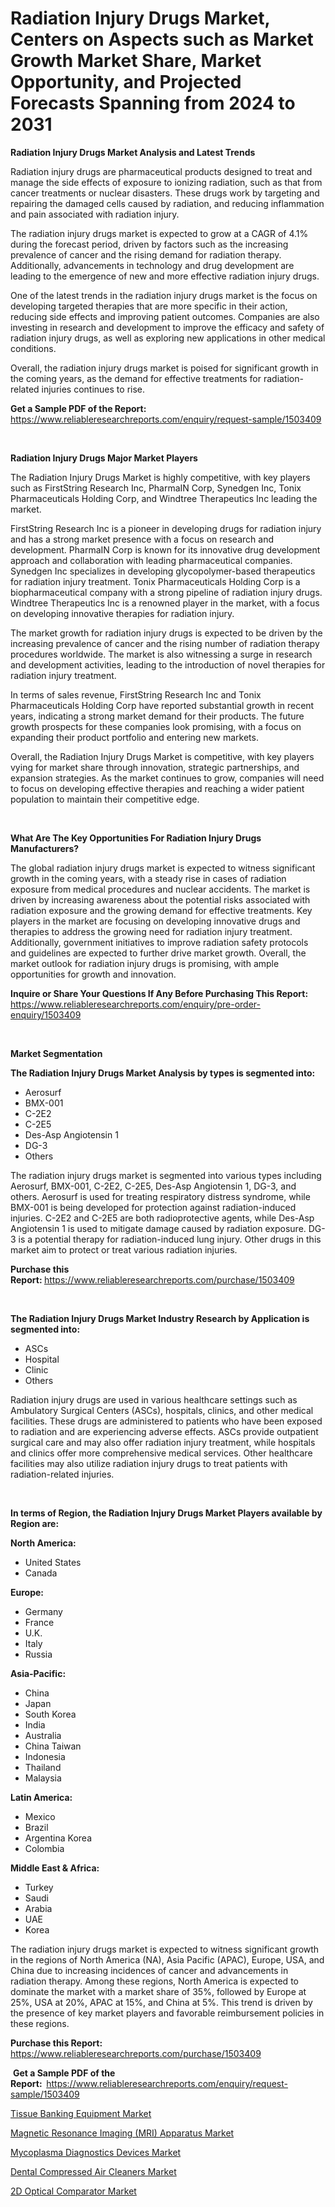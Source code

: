 <p><h1>Radiation Injury Drugs Market, Centers on Aspects such as Market Growth Market Share, Market Opportunity, and Projected Forecasts Spanning from 2024 to 2031</h1></p><p><strong>Radiation Injury Drugs Market Analysis and Latest Trends</strong></p>
<p><p>Radiation injury drugs are pharmaceutical products designed to treat and manage the side effects of exposure to ionizing radiation, such as that from cancer treatments or nuclear disasters. These drugs work by targeting and repairing the damaged cells caused by radiation, and reducing inflammation and pain associated with radiation injury.</p><p>The radiation injury drugs market is expected to grow at a CAGR of 4.1% during the forecast period, driven by factors such as the increasing prevalence of cancer and the rising demand for radiation therapy. Additionally, advancements in technology and drug development are leading to the emergence of new and more effective radiation injury drugs.</p><p>One of the latest trends in the radiation injury drugs market is the focus on developing targeted therapies that are more specific in their action, reducing side effects and improving patient outcomes. Companies are also investing in research and development to improve the efficacy and safety of radiation injury drugs, as well as exploring new applications in other medical conditions.</p><p>Overall, the radiation injury drugs market is poised for significant growth in the coming years, as the demand for effective treatments for radiation-related injuries continues to rise.</p></p>
<p><strong>Get a Sample PDF of the Report:&nbsp;</strong> <a href="https://www.reliableresearchreports.com/enquiry/request-sample/1503409">https://www.reliableresearchreports.com/enquiry/request-sample/1503409</a></p>
<p>&nbsp;</p>
<p><strong>Radiation Injury Drugs Major Market Players</strong></p>
<p><p>The Radiation Injury Drugs Market is highly competitive, with key players such as FirstString Research Inc, PharmaIN Corp, Synedgen Inc, Tonix Pharmaceuticals Holding Corp, and Windtree Therapeutics Inc leading the market.</p><p>FirstString Research Inc is a pioneer in developing drugs for radiation injury and has a strong market presence with a focus on research and development. PharmaIN Corp is known for its innovative drug development approach and collaboration with leading pharmaceutical companies. Synedgen Inc specializes in developing glycopolymer-based therapeutics for radiation injury treatment. Tonix Pharmaceuticals Holding Corp is a biopharmaceutical company with a strong pipeline of radiation injury drugs. Windtree Therapeutics Inc is a renowned player in the market, with a focus on developing innovative therapies for radiation injury.</p><p>The market growth for radiation injury drugs is expected to be driven by the increasing prevalence of cancer and the rising number of radiation therapy procedures worldwide. The market is also witnessing a surge in research and development activities, leading to the introduction of novel therapies for radiation injury treatment.</p><p>In terms of sales revenue, FirstString Research Inc and Tonix Pharmaceuticals Holding Corp have reported substantial growth in recent years, indicating a strong market demand for their products. The future growth prospects for these companies look promising, with a focus on expanding their product portfolio and entering new markets.</p><p>Overall, the Radiation Injury Drugs Market is competitive, with key players vying for market share through innovation, strategic partnerships, and expansion strategies. As the market continues to grow, companies will need to focus on developing effective therapies and reaching a wider patient population to maintain their competitive edge.</p></p>
<p>&nbsp;</p>
<p><strong>What Are The Key Opportunities For Radiation Injury Drugs Manufacturers?</strong></p>
<p><p>The global radiation injury drugs market is expected to witness significant growth in the coming years, with a steady rise in cases of radiation exposure from medical procedures and nuclear accidents. The market is driven by increasing awareness about the potential risks associated with radiation exposure and the growing demand for effective treatments. Key players in the market are focusing on developing innovative drugs and therapies to address the growing need for radiation injury treatment. Additionally, government initiatives to improve radiation safety protocols and guidelines are expected to further drive market growth. Overall, the market outlook for radiation injury drugs is promising, with ample opportunities for growth and innovation.</p></p>
<p><strong>Inquire or Share Your Questions If Any Before Purchasing This Report:</strong> <a href="https://www.reliableresearchreports.com/enquiry/pre-order-enquiry/1503409">https://www.reliableresearchreports.com/enquiry/pre-order-enquiry/1503409</a></p>
<p>&nbsp;</p>
<p><strong>Market Segmentation</strong></p>
<p><strong>The Radiation Injury Drugs Market Analysis by types is segmented into:</strong></p>
<p><ul><li>Aerosurf</li><li>BMX-001</li><li>C-2E2</li><li>C-2E5</li><li>Des-Asp Angiotensin 1</li><li>DG-3</li><li>Others</li></ul></p>
<p><p>The radiation injury drugs market is segmented into various types including Aerosurf, BMX-001, C-2E2, C-2E5, Des-Asp Angiotensin 1, DG-3, and others. Aerosurf is used for treating respiratory distress syndrome, while BMX-001 is being developed for protection against radiation-induced injuries. C-2E2 and C-2E5 are both radioprotective agents, while Des-Asp Angiotensin 1 is used to mitigate damage caused by radiation exposure. DG-3 is a potential therapy for radiation-induced lung injury. Other drugs in this market aim to protect or treat various radiation injuries.</p></p>
<p><strong>Purchase this Report:&nbsp;</strong><a href="https://www.reliableresearchreports.com/purchase/1503409">https://www.reliableresearchreports.com/purchase/1503409</a></p>
<p>&nbsp;</p>
<p><strong>The Radiation Injury Drugs Market Industry Research by Application is segmented into:</strong></p>
<p><ul><li>ASCs</li><li>Hospital</li><li>Clinic</li><li>Others</li></ul></p>
<p><p>Radiation injury drugs are used in various healthcare settings such as Ambulatory Surgical Centers (ASCs), hospitals, clinics, and other medical facilities. These drugs are administered to patients who have been exposed to radiation and are experiencing adverse effects. ASCs provide outpatient surgical care and may also offer radiation injury treatment, while hospitals and clinics offer more comprehensive medical services. Other healthcare facilities may also utilize radiation injury drugs to treat patients with radiation-related injuries.</p></p>
<p>&nbsp;</p>
<p><strong>In terms of Region, the Radiation Injury Drugs Market Players available by Region are:</strong></p>
<p>
    <p> <strong> North America: </strong>
        <ul>
            <li>United States</li>
            <li>Canada</li>
        </ul>
        </p> 
    <p> <strong> Europe: </strong>
        <ul>
            <li>Germany</li>
            <li>France</li>
            <li>U.K.</li>
            <li>Italy</li>
            <li>Russia</li>
        </ul>
        </p> 
    <p> <strong> Asia-Pacific: </strong>
        <ul>
            <li>China</li>
            <li>Japan</li>
            <li>South Korea</li>
            <li>India</li>
            <li>Australia</li>
            <li>China Taiwan</li>
            <li>Indonesia</li>
            <li>Thailand</li>
            <li>Malaysia</li>
        </ul>
        </p> 
    <p> <strong> Latin America: </strong>
        <ul>
            <li>Mexico</li>
            <li>Brazil</li>
            <li>Argentina Korea</li>
            <li>Colombia</li>
        </ul>
        </p> 
    <p> <strong> Middle East & Africa: </strong>
        <ul>
            <li>Turkey</li>
            <li>Saudi</li>
            <li>Arabia</li>
            <li>UAE</li>
            <li>Korea</li>
        </ul>
    </p>
    </p>
<p><p>The radiation injury drugs market is expected to witness significant growth in the regions of North America (NA), Asia Pacific (APAC), Europe, USA, and China due to increasing incidences of cancer and advancements in radiation therapy. Among these regions, North America is expected to dominate the market with a market share of 35%, followed by Europe at 25%, USA at 20%, APAC at 15%, and China at 5%. This trend is driven by the presence of key market players and favorable reimbursement policies in these regions.</p></p>
<p><strong>Purchase this Report: </strong><a href="https://www.reliableresearchreports.com/purchase/1503409">https://www.reliableresearchreports.com/purchase/1503409</a></p>
<p>&nbsp;<strong>Get a Sample PDF of the Report:&nbsp;&nbsp;</strong><a href="https://www.reliableresearchreports.com/enquiry/request-sample/1503409">https://www.reliableresearchreports.com/enquiry/request-sample/1503409</a></p>
<p><strong></strong></p>
<p><p><a href="https://medium.com/@christianchavez757/tissue-banking-equipment-market-insight-market-trends-growth-forecasted-from-2024-to-2031-bb839aa28596">Tissue Banking Equipment Market</a></p><p><a href="https://medium.com/@christianchavez757/magnetic-resonance-imaging-mri-apparatus-market-size-market-outlook-and-market-forecast-2024-to-d431f3713ded">Magnetic Resonance Imaging (MRI) Apparatus Market</a></p><p><a href="https://medium.com/@christianchavez757/mycoplasma-diagnostics-devices-market-trends-forecast-and-competitive-analysis-to-2031-5ff5e3e0de69">Mycoplasma Diagnostics Devices Market</a></p><p><a href="https://medium.com/@christianchavez757/analyzing-dental-compressed-air-cleaners-market-global-industry-perspective-and-forecast-2024-to-517dc2f2addc">Dental Compressed Air Cleaners Market</a></p><p><a href="https://github.com/nicholepatriciadoylenwnrjr0/Market-Research-Report-List-1/blob/main/2d-optical-comparator-market.md">2D Optical Comparator Market</a></p></p>